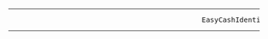 <hr>
<pre>                                              EasyCashIdentity_Project 6.0 Version </pre>
<hr>
